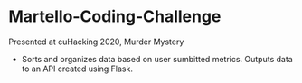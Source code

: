 # Martello-Coding-Challenge
Presented at cuHacking 2020, Murder Mystery


- Sorts and organizes data based on user sumbitted metrics. Outputs data to an API created using Flask. 
